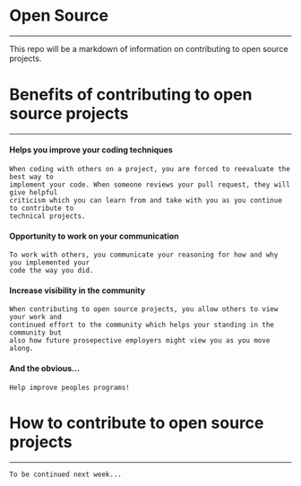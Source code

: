 # Open Source
---
This repo will be a markdown of information on contributing to open source projects.

# Benefits of contributing to open source projects
---
#### Helps you improve your coding techniques

    When coding with others on a project, you are forced to reevaluate the best way to 
    implement your code. When someone reviews your pull request, they will give helpful 
    criticism which you can learn from and take with you as you continue to contribute to 
    technical projects.

#### Opportunity to work on your communication

    To work with others, you communicate your reasoning for how and why you implemented your 
    code the way you did.

#### Increase visibility in the community

    When contributing to open source projects, you allow others to view your work and 
    continued effort to the community which helps your standing in the community but 
    also how future prosepective employers might view you as you move along.
    
#### And the obvious...

    Help improve peoples programs!

# How to contribute to open source projects
---

    To be continued next week...
